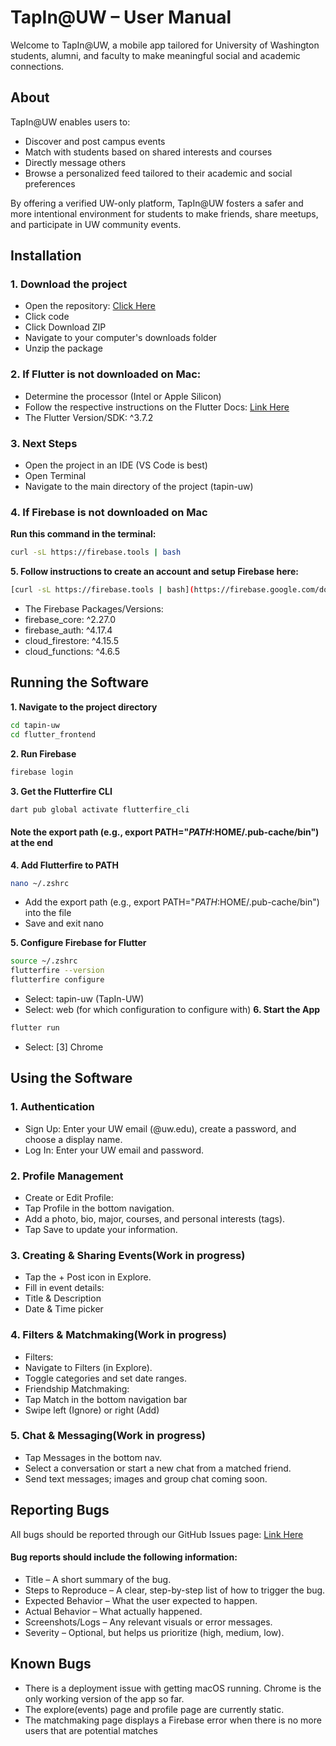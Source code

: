 # TapIn@UW – User Manual

Welcome to TapIn@UW, a mobile app tailored for University of Washington students, alumni, and faculty to make meaningful social and academic connections.

## About

TapIn@UW enables users to:
- Discover and post campus events
- Match with students based on shared interests and courses
- Directly message others
- Browse a personalized feed tailored to their academic and social preferences

By offering a verified UW-only platform, TapIn@UW fosters a safer and more intentional environment for students to make friends, share meetups, and participate in UW community events.

## Installation
### 1. Download the project
- Open the repository: [Click Here](https://github.com/yonasnat/tapin-uw)
- Click code
- Click Download ZIP
- Navigate to your computer's downloads folder
- Unzip the package
### 2. If Flutter is not downloaded on Mac:
- Determine the processor (Intel or Apple Silicon)
- Follow the respective instructions on the Flutter Docs: [Link Here](https://docs.flutter.dev/get-started/install/macos/web)
- The Flutter Version/SDK: ^3.7.2
### 3. Next Steps
- Open the project in an IDE (VS Code is best)
- Open Terminal
- Navigate to the main directory of the project (tapin-uw)
### 4. If Firebase is not downloaded on Mac
**Run this command in the terminal:**
```bash
curl -sL https://firebase.tools | bash
``` 
**5. Follow instructions to create an account and setup Firebase here:**
```bash
[curl -sL https://firebase.tools | bash](https://firebase.google.com/docs/flutter/setup?platform=ios)
```
- The Firebase Packages/Versions:
-   firebase_core: ^2.27.0
-   firebase_auth: ^4.17.4
-   cloud_firestore: ^4.15.5
-   cloud_functions: ^4.6.5

## Running the Software
**1. Navigate to the project directory**
```bash
cd tapin-uw
cd flutter_frontend
```
**2. Run Firebase**
```bash
firebase login
```
**3. Get the Flutterfire CLI**
```bash
dart pub global activate flutterfire_cli
```
#### Note the export path (e.g., export PATH="$PATH:$HOME/.pub-cache/bin") at the end <br /> 
**4. Add Flutterfire to PATH**
```bash
nano ~/.zshrc
```
- Add the export path (e.g., export PATH="$PATH:$HOME/.pub-cache/bin") into the file
- Save and exit nano <br />

**5. Configure Firebase for Flutter**
```bash
source ~/.zshrc
flutterfire --version
flutterfire configure
```
- Select: tapin-uw (TapIn-UW)
- Select: web (for which configuration to configure with)
**6. Start the App**
```bash
flutter run
```
- Select: [3] Chrome

## Using the Software
### 1. Authentication
- Sign Up: Enter your UW email (@uw.edu), create a password, and choose a display name.
- Log In: Enter your UW email and password.
### 2. Profile Management
- Create or Edit Profile:
-   Tap Profile in the bottom navigation.
-   Add a photo, bio, major, courses, and personal interests (tags).
-   Tap Save to update your information.
### 3. Creating & Sharing Events(Work in progress)
- Tap the + Post icon in Explore.
- Fill in event details:
-   Title & Description
-   Date & Time picker
### 4. Filters & Matchmaking(Work in progress)
- Filters:
-   Navigate to Filters (in Explore).
-   Toggle categories and set date ranges.
- Friendship Matchmaking:
-   Tap Match in the bottom navigation bar
-   Swipe left (Ignore) or right (Add)
### 5. Chat & Messaging(Work in progress)
- Tap Messages in the bottom nav.
- Select a conversation or start a new chat from a matched friend.
- Send text messages; images and group chat coming soon.

## Reporting Bugs
All bugs should be reported through our GitHub Issues page: [Link Here](https://github.com/yonasnat/tapin-uw/issues) <br /> 
#### Bug reports should include the following information:
- Title – A short summary of the bug.
- Steps to Reproduce – A clear, step-by-step list of how to trigger the bug.
- Expected Behavior – What the user expected to happen.
- Actual Behavior – What actually happened.
- Screenshots/Logs – Any relevant visuals or error messages.
- Severity – Optional, but helps us prioritize (high, medium, low).

## Known Bugs
- There is a deployment issue with getting macOS running. Chrome is the only working version of the app so far.
- The explore(events) page and profile page are currently static.
- The matchmaking page displays a Firebase error when there is no more users that are potential matches
